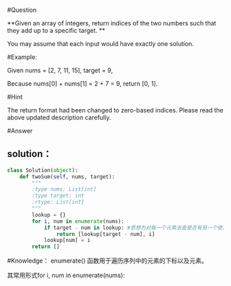 #Question

**Given an array of integers, return indices of the two numbers such that they add up to a specific target.
**

You may assume that each input would have exactly one solution.


#Example:

Given nums = [2, 7, 11, 15], target = 9,

Because nums[0] + nums[1] = 2 + 7 = 9,
return [0, 1].


#Hint

The return format had been changed to zero-based indices. Please read the above updated description carefully.

#Answer

## solution：

```python
class Solution(object):
    def twoSum(self, nums, target):
        """
        :type nums: List[int]
        :type target: int
        :rtype: List[int]
        """
        lookup = {}
        for i, num in enumerate(nums):
            if target - num in lookup: #思想为对每一个元素去查是否有另一个使其满足条件的数存在，那么就需要将每一个元素存到另一个数据结构中去以作为判断（因为如果不存新的数据结构的话，直接遍历会使得序号访问变复杂，比如说空出当前值，所以索性就新建一个数据结构保存已经检查完的数），从而达到依次判断的效果。
                return [lookup[target - num], i]
            lookup[num] = i
        return []
```


#Knowledge：
enumerate() 函数用于遍历序列中的元素的下标以及元素。

其常用形式for i, num in enumerate(nums):
